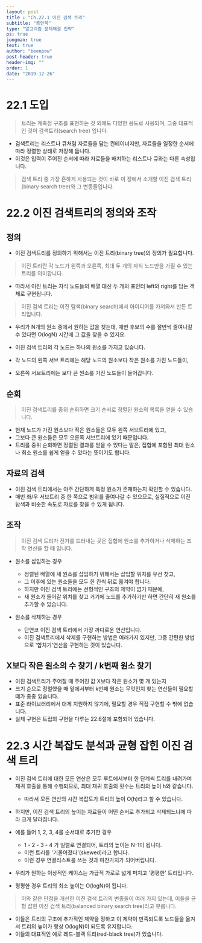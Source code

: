 ```yaml
---
layout: post
title : "Ch.22.1 이진 검색 트리"
subtitle: "종만북"
type: "알고리즘 문제해결 전략"
ps: true
jongman: true
text: true
author: "beenpow"
post-header: true
header-img: ""
order: 1
date: "2019-12-26"
---
```


# 22.1 도입

> 트리는 계측정 구조를 표현하는 것 외에도 다양한 용도로 사용되며, 그중 대표적인 것이 검색트리(search
> tree) 입니다.
- 검색트리는 리스트나 큐처럼 자료들을 담는 컨테이너지만, 자료들을 일정한 순서에 따라 정렬한 상태로
  저장해 둡니다.
- 이것은 입력이 주어진 순서에 따라 자료들을 배치하는 리스트나 큐와는 다른 속성입니다.


> 검색 트리 중 가장 흔하게 사용되는 것이 바로 이 장에서 소개할 이진 검색 트리(binary search tree)와
> 그 변종들입니다.


# 22.2 이진 검색트리의 정의와 조작

## 정의

- 이진 검색트리를 정의하기 위해서는 이진 트리(binary tree)의 정의가 필요합니다.

> 이진 트리란 각 노드가 왼쪽과 오른쪽, 최대 두 개의 자식 노드만을 가질 수 있는 트리를 의미합니다.
- 따라서 이진 트리는 자식 노드들의 배열 대신 두 개의 포인터 left와 right를 담는 객체로 구현됩니다.

> 이진 검색 트리는 이진 탐색(binary search)에서 아이디어를 가져와서 만든 트리입니다.
- 우리가 N개의 원소 중에서 원하는 값을 찾는데, 매번 후보의 수를 절반씩 줄여나갈 수 있다면 O(logN)
  시간에 그 값을 찾을 수 있지요.

- 이진 검색 트리의 각 노드는 하나의 원소를 가지고 있습니다.
- 각 노드의 왼쪽 서브 트리에는 해당 노드의 원소보다 작은 원소를 가진 노드들이,
- 오른쪽 서브트리에는 보다 큰 원소를 가진 노드들이 들어갑니다.

## 순회

> 이진 검색트리를 중위 순회하면 크기 순서로 정렬된 원소의 목록을 얻을 수 있습니다.
- 현재 노드가 가진 원소보다 작은 원소들은 모두 왼쪽 서브트리에 있고,
- 그보다 큰 원소들은 모두 오른쪽 서브트리에 있기 때문입니다.
- 트리를 중위 순회하면 정렬된 결과를 얻을 수 있다는 말은, 집합에 포함된 최대 원소나 최소
  원소를 쉽게 얻을 수 있다는 뜻이기도 합니다.

## 자료의 검색

- 이진 검색 트리에서는 아주 간단하게 특정 원소가 존재하는지 확인할 수 있습니다.
- 매번 좌/우 서브트리 중 한 쪽으로 범위를 줄여나갈 수 있으므로, 실질적으로 이진 탐색과 비슷한 속도로
  자료를 찾을 수 있게 됩니다.

## 조작

> 이진 검색 트리가 진가를 드러내는 곳은 집합에 원소를 추가하거나 삭제하는 조작 연산을 할 때 입니다.


- 원소를 삽입하는 경우
    - 정렬된 배열에 새 원소를 삽입하기 위해서는 삽입할 위치를 우선 찾고,
    - 그 이후에 있는 원소들을 모두 한 칸씩 뒤로 옮겨야 합니다.
    - 하지만 이진 검색 트리에는 선형적인 구조의 제약이 없기 때문에,
    - 새 원소가 들어갈 위치를 찾고 거기에 노드를 추가하기만 하면 간단히 새 원소를 추가할 수
      있습니다.

- 원소를 삭제하는 경우
    - 단연코 이진 검색 트리에서 가장 까다로운 연산입니다.
    - 이진 검색트리에서 삭제를 구현하는 방법은 여러가지 있지만, 그중 간편한 방법으로 '합치기'연산을
      구현하는 것이 있습니다.


## X보다 작은 원소의 수 찾기 / k번째 원소 찾기

- 이진 검색트리가 주어질 때 주어진 값 X보다 작은 원소가 몇 개 있는지
- 크기 순으로 정렬했을 때 앞에서부터 k번째 원소는 무엇인지 찾는 연산들이 필요할 떄가 종종 있습니다.
- 표준 라이브러리에서 대게 지원하지 않기에, 필요할 경우 직접 구현할 수 밖에 없습니다.
- 실제 구현은 트립의 구현을 다루는 22.6절에 포함되어 있습니다.

# 22.3 시간 복잡도 분석과 균형 잡힌 이진 검색 트리

- 이진 검색 트리에 대한 모든 연산은 모두 루트에서부터 한 단계씩 트리를 내려가며 재귀 호출을 통해
  수행되므로, 최대 재귀 호출의 횟수는 트리의 높이 h와 같습니다.
  - 따라서 모든 연산의 시간 복잡도가 트리의 높이 O(h)라고 할 수 있습니다.

- 하지만, 이진 검색 트리의 높이는 자료들이 어떤 순서로 추가되고 삭제되느냐에 따라 크게 달라집니다.
- 예를 들어 1, 2, 3, 4를 순서대로 추가한 경우
    - 1 - 2 - 3 - 4 가 일렬로 연결되어, 트리의 높이는 N-1이 됩니다.
    - 이런 트리를 '기울어졌다'(skewed)라고 합니다.
    - 이런 경우 연결리스트를 쓰는 것과 마찬가지가 되어버립니다.

- 우리가 원하는 이상적인 케이스는 가급적 가로로 넓게 퍼지고 '평평한' 트리입니다.
- 평평한 경우 트리의 최소 높이는 O(logN)이 됩니다.

> 이와 같은 단점을 개선한 이진 검색 트리의 변종들이 여러 가지 있는데, 이들을 균형 잡힌 이진 검색
> 트리(balanced binary search tree)라고 부릅니다.
- 이들은 트리의 구조에 추가적인 제약을 정하고 이 제약이 만족되도록 노드들을 옮겨서 트리의 높이가
  항상 O(logN)이 되도록 유지합니다.
- 이들의 대표적인 예로 레드-블랙 트리(red-black tree)가 있습니다.
